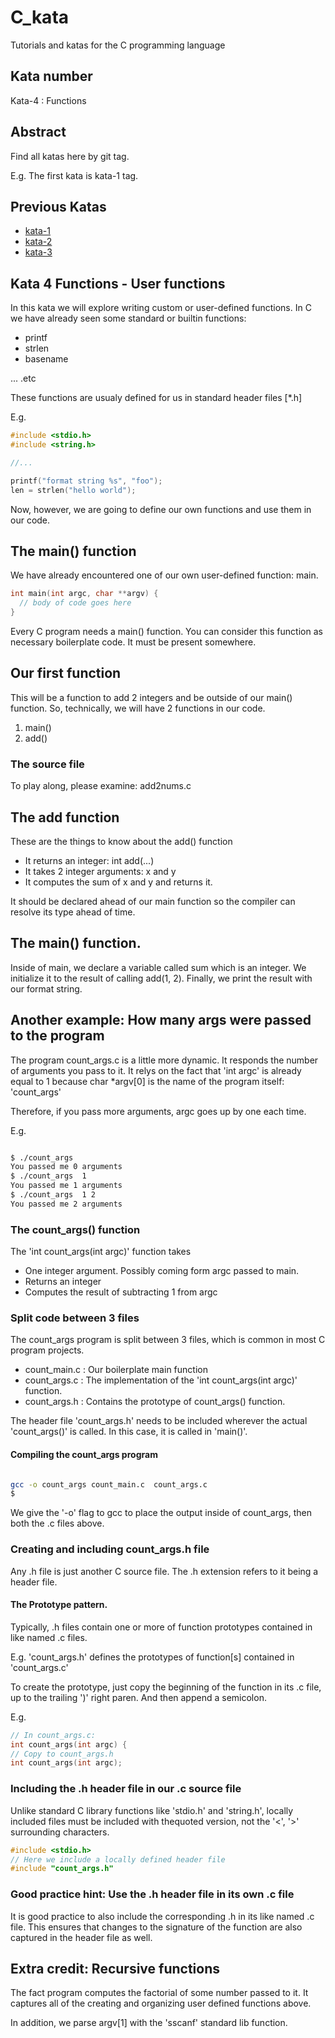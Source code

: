 # C_kata
Tutorials and katas for the C programming language

## Kata number

Kata-4 : Functions

## Abstract

Find all katas here by git tag.

E.g. The first kata is kata-1 tag.

## Previous Katas

- [kata-1](kata-1/kata-1.md)
- [kata-2](kata-2/kata-2.md)
- [kata-3](kata-3/kata-3.md)

## Kata 4 Functions - User functions

In this kata we will explore writing custom or user-defined functions.
In C we have already seen some standard or builtin functions:

- printf
- strlen
- basename

... .etc

These functions are usualy defined for us in standard header files \[*.h\]

E.g.

```C
#include <stdio.h>
#include <string.h>

//...

printf("format string %s", "foo");
len = strlen("hello world");
```


Now, however,  we are going to define our own functions and use them in our code.

## The main() function

We have already encountered one of our own user-defined function: main.


```C
int main(int argc, char **argv) {
  // body of code goes here
}
```

Every C program needs a main() function. You can consider this function
as necessary boilerplate code. It must be present  somewhere.

## Our first function

This will be a function to add 2 integers and be outside  of our main() function.
So, technically,  we will have 2 functions in our code.

1. main()
2. add()

### The source file

To play along, please examine: add2nums.c


## The add function

These are the things to know about the  add() function

- It returns an integer: int add(...)
- It takes 2 integer arguments: x and y
-  It computes the sum of x and y and returns it.

It should be declared ahead of our main function so the compiler can resolve
its type ahead of time.

## The main() function.

Inside of main, we declare a variable called sum which is an integer.
We initialize it to the result of calling add(1, 2).
Finally, we print the result with our format string.

## Another example: How many args were passed to the program

The program count_args.c is a little more dynamic. It responds the number
of arguments you pass to it. It relys on the fact that 'int argc' is already
equal to 1 because char *argv[0] is the name of the program itself: 'count_args'

Therefore, if you pass more arguments, argc goes up by one each time.

E.g.

```bash

$ ./count_args 
You passed me 0 arguments
$ ./count_args  1
You passed me 1 arguments
$ ./count_args  1 2
You passed me 2 arguments
```

### The count_args() function

The 'int count_args(int argc)' function takes

- One integer argument. Possibly coming form argc passed to main.
- Returns an integer
- Computes the result of subtracting 1 from argc


### Split code between 3 files

The count_args program  is split between 3 files, which is common in most
C program projects.

- count_main.c : Our boilerplate main function
- count_args.c : The implementation of the 'int count_args(int argc)' function.
- count_args.h : Contains the prototype of count_args() function.

The header file 'count_args.h' needs to be included wherever the actual
'count_args()' is called.  In this case, it is called in 'main()'.

#### Compiling the  count_args program

```bash

gcc -o count_args count_main.c  count_args.c 
$ 
```




We give the '-o' flag to gcc to place the output inside of count_args, then both the .c files above.

### Creating and including count_args.h file

Any .h file is just another C source file. The .h extension refers to it
being a header file. 

#### The Prototype pattern.

Typically, .h files contain one or more of function prototypes contained
in like named .c files.

E.g. 'count_args.h' defines the prototypes of function[s] contained in
'count_args.c'

To create the prototype, just copy the beginning of the function in its .c
file, up to the trailing ')' right paren. And then append a semicolon.

E.g.

```C
// In count_args.c:
int count_args(int argc) {
// Copy to count_args.h
int count_args(int argc);

```

### Including the .h header file in our .c source file

Unlike standard C library functions like 'stdio.h' and 'string.h', locally
included files must be included with thequoted version, not the '<', '>'
surrounding characters.

```C
#include <stdio.h>
// Here we include a locally defined header file
#include "count_args.h"
```


### Good practice hint: Use the .h header file in its own .c file

It is good practice to also include the corresponding .h in its like named .c file.
This ensures that changes to the signature of the function are also captured in
the header file as well.





## Extra credit: Recursive functions

The fact program computes the factorial of some number passed to it. It captures all of the creating and
organizing user defined functions above.

In addition, we parse argv[1] with the 'sscanf' standard lib function.
